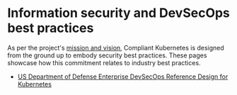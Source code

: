 # Information security and DevSecOps best practices

As per the project's [mission and vision](../../mission-and-vision.md), Compliant Kubernetes is designed from the ground up to embody security best practices.
These pages showcase how this commitment relates to industry best practices.

- [US Department of Defense Enterprise DevSecOps Reference Design for Kubernetes](dod-enterprise-devsecops-reference-design-kubernetes.md)